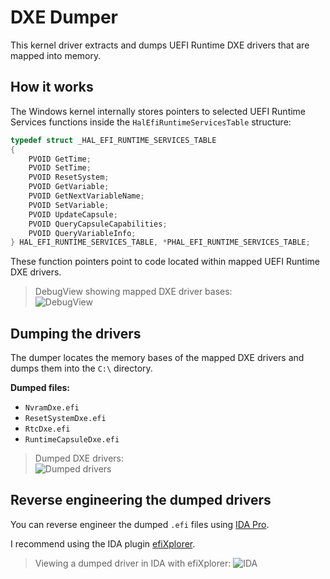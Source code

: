 # DXE Dumper

This kernel driver extracts and dumps UEFI Runtime DXE drivers that are mapped into memory.

## How it works

The Windows kernel internally stores pointers to selected UEFI Runtime Services functions inside the `HalEfiRuntimeServicesTable` structure:

```c++
typedef struct _HAL_EFI_RUNTIME_SERVICES_TABLE
{
    PVOID GetTime;
    PVOID SetTime;
    PVOID ResetSystem;
    PVOID GetVariable;
    PVOID GetNextVariableName;
    PVOID SetVariable;
    PVOID UpdateCapsule;
    PVOID QueryCapsuleCapabilities;
    PVOID QueryVariableInfo;
} HAL_EFI_RUNTIME_SERVICES_TABLE, *PHAL_EFI_RUNTIME_SERVICES_TABLE;
```

These function pointers point to code located within mapped UEFI Runtime DXE drivers.

> DebugView showing mapped DXE driver bases:  
> ![DebugView](https://i.imgur.com/WbAeb90.png)

## Dumping the drivers

The dumper locates the memory bases of the mapped DXE drivers and dumps them into the `C:\` directory.

**Dumped files:**
- `NvramDxe.efi`
- `ResetSystemDxe.efi`
- `RtcDxe.efi`
- `RuntimeCapsuleDxe.efi`

> Dumped DXE drivers:  
> ![Dumped drivers](https://i.imgur.com/NAWvTXF.png)

## Reverse engineering the dumped drivers

You can reverse engineer the dumped `.efi` files using [IDA Pro](https://hex-rays.com/ida-pro/).

I recommend using the IDA plugin [efiXplorer](https://github.com/binarly-io/efiXplorer).

> Viewing a dumped driver in IDA with efiXplorer:
> ![IDA](https://i.imgur.com/rNXsX6J.png)